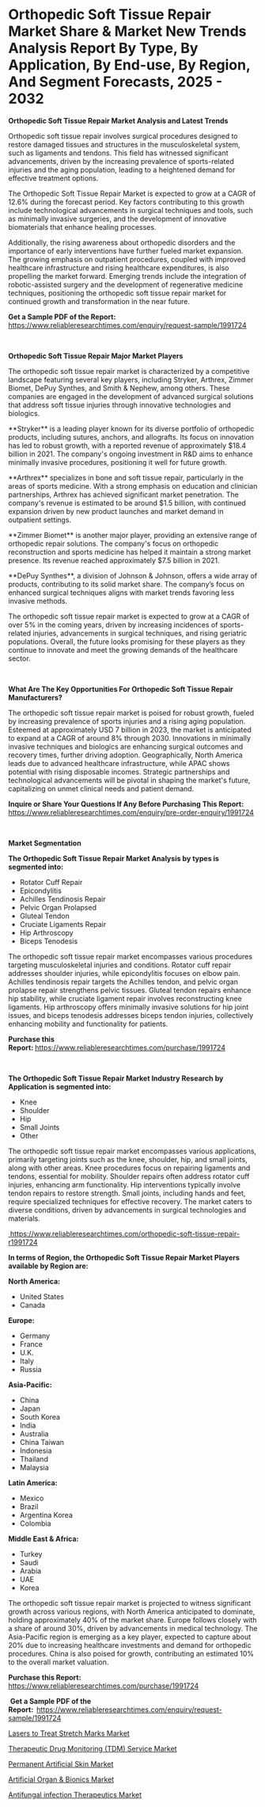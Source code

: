 <p><h1>Orthopedic Soft Tissue Repair Market Share & Market New Trends Analysis Report By Type, By Application, By End-use, By Region, And Segment Forecasts, 2025 - 2032</h1></p><p><strong>Orthopedic Soft Tissue Repair Market Analysis and Latest Trends</strong></p>
<p><p>Orthopedic soft tissue repair involves surgical procedures designed to restore damaged tissues and structures in the musculoskeletal system, such as ligaments and tendons. This field has witnessed significant advancements, driven by the increasing prevalence of sports-related injuries and the aging population, leading to a heightened demand for effective treatment options. </p><p>The Orthopedic Soft Tissue Repair Market is expected to grow at a CAGR of 12.6% during the forecast period. Key factors contributing to this growth include technological advancements in surgical techniques and tools, such as minimally invasive surgeries, and the development of innovative biomaterials that enhance healing processes. </p><p>Additionally, the rising awareness about orthopedic disorders and the importance of early interventions have further fueled market expansion. The growing emphasis on outpatient procedures, coupled with improved healthcare infrastructure and rising healthcare expenditures, is also propelling the market forward. Emerging trends include the integration of robotic-assisted surgery and the development of regenerative medicine techniques, positioning the orthopedic soft tissue repair market for continued growth and transformation in the near future.</p></p>
<p><strong>Get a Sample PDF of the Report:&nbsp;</strong> <a href="https://www.reliableresearchtimes.com/enquiry/request-sample/1991724?utm_campaign=2220&utm_medium=2&utm_source=Github&utm_content=ia&utm_term=03032025&utm_id=orthopedic-soft-tissue-repair">https://www.reliableresearchtimes.com/enquiry/request-sample/1991724</a></p>
<p>&nbsp;</p>
<p><strong>Orthopedic Soft Tissue Repair Major Market Players</strong></p>
<p><p>The orthopedic soft tissue repair market is characterized by a competitive landscape featuring several key players, including Stryker, Arthrex, Zimmer Biomet, DePuy Synthes, and Smith & Nephew, among others. These companies are engaged in the development of advanced surgical solutions that address soft tissue injuries through innovative technologies and biologics.</p><p>**Stryker** is a leading player known for its diverse portfolio of orthopedic products, including sutures, anchors, and allografts. Its focus on innovation has led to robust growth, with a reported revenue of approximately $18.4 billion in 2021. The company's ongoing investment in R&D aims to enhance minimally invasive procedures, positioning it well for future growth.</p><p>**Arthrex** specializes in bone and soft tissue repair, particularly in the areas of sports medicine. With a strong emphasis on education and clinician partnerships, Arthrex has achieved significant market penetration. The company's revenue is estimated to be around $1.5 billion, with continued expansion driven by new product launches and market demand in outpatient settings.</p><p>**Zimmer Biomet** is another major player, providing an extensive range of orthopedic repair solutions. The company's focus on orthopedic reconstruction and sports medicine has helped it maintain a strong market presence. Its revenue reached approximately $7.5 billion in 2021.</p><p>**DePuy Synthes**, a division of Johnson & Johnson, offers a wide array of products, contributing to its solid market share. The company’s focus on enhanced surgical techniques aligns with market trends favoring less invasive methods.</p><p>The orthopedic soft tissue repair market is expected to grow at a CAGR of over 5% in the coming years, driven by increasing incidences of sports-related injuries, advancements in surgical techniques, and rising geriatric populations. Overall, the future looks promising for these players as they continue to innovate and meet the growing demands of the healthcare sector.</p></p>
<p>&nbsp;</p>
<p><strong>What Are The Key Opportunities For Orthopedic Soft Tissue Repair Manufacturers?</strong></p>
<p><p>The orthopedic soft tissue repair market is poised for robust growth, fueled by increasing prevalence of sports injuries and a rising aging population. Esteemed at approximately USD 7 billion in 2023, the market is anticipated to expand at a CAGR of around 8% through 2030. Innovations in minimally invasive techniques and biologics are enhancing surgical outcomes and recovery times, further driving adoption. Geographically, North America leads due to advanced healthcare infrastructure, while APAC shows potential with rising disposable incomes. Strategic partnerships and technological advancements will be pivotal in shaping the market's future, capitalizing on unmet clinical needs and patient demand.</p></p>
<p><strong>Inquire or Share Your Questions If Any Before Purchasing This Report:</strong> <a href="https://www.reliableresearchtimes.com/enquiry/pre-order-enquiry/1991724?utm_campaign=2220&utm_medium=2&utm_source=Github&utm_content=ia&utm_term=03032025&utm_id=orthopedic-soft-tissue-repair">https://www.reliableresearchtimes.com/enquiry/pre-order-enquiry/1991724</a></p>
<p>&nbsp;</p>
<p><strong>Market Segmentation</strong></p>
<p><strong>The Orthopedic Soft Tissue Repair Market Analysis by types is segmented into:</strong></p>
<p><ul><li>Rotator Cuff Repair</li><li>Epicondylitis</li><li>Achilles Tendinosis Repair</li><li>Pelvic Organ Prolapsed</li><li>Gluteal Tendon</li><li>Cruciate Ligaments Repair</li><li>Hip Arthroscopy</li><li>Biceps Tenodesis</li></ul></p>
<p><p>The orthopedic soft tissue repair market encompasses various procedures targeting musculoskeletal injuries and conditions. Rotator cuff repair addresses shoulder injuries, while epicondylitis focuses on elbow pain. Achilles tendinosis repair targets the Achilles tendon, and pelvic organ prolapse repair strengthens pelvic tissues. Gluteal tendon repairs enhance hip stability, while cruciate ligament repair involves reconstructing knee ligaments. Hip arthroscopy offers minimally invasive solutions for hip joint issues, and biceps tenodesis addresses biceps tendon injuries, collectively enhancing mobility and functionality for patients.</p></p>
<p><strong>Purchase this Report:&nbsp;</strong><a href="https://www.reliableresearchtimes.com/purchase/1991724?utm_campaign=2220&utm_medium=2&utm_source=Github&utm_content=ia&utm_term=03032025&utm_id=orthopedic-soft-tissue-repair">https://www.reliableresearchtimes.com/purchase/1991724</a></p>
<p>&nbsp;</p>
<p><strong>The Orthopedic Soft Tissue Repair Market Industry Research by Application is segmented into:</strong></p>
<p><ul><li>Knee</li><li>Shoulder</li><li>Hip</li><li>Small Joints</li><li>Other</li></ul></p>
<p><p>The orthopedic soft tissue repair market encompasses various applications, primarily targeting joints such as the knee, shoulder, hip, and small joints, along with other areas. Knee procedures focus on repairing ligaments and tendons, essential for mobility. Shoulder repairs often address rotator cuff injuries, enhancing arm functionality. Hip interventions typically involve tendon repairs to restore strength. Small joints, including hands and feet, require specialized techniques for effective recovery. The market caters to diverse conditions, driven by advancements in surgical technologies and materials.</p></p>
<p><a href="https://www.reliableresearchtimes.com/orthopedic-soft-tissue-repair-r1991724?utm_campaign=2220&utm_medium=2&utm_source=Github&utm_content=ia&utm_term=03032025&utm_id=orthopedic-soft-tissue-repair">&nbsp;https://www.reliableresearchtimes.com/orthopedic-soft-tissue-repair-r1991724</a></p>
<p><strong>In terms of Region, the Orthopedic Soft Tissue Repair Market Players available by Region are:</strong></p>
<p>
    <p> <strong> North America: </strong>
        <ul>
            <li>United States</li>
            <li>Canada</li>
        </ul>
        </p> 
    <p> <strong> Europe: </strong>
        <ul>
            <li>Germany</li>
            <li>France</li>
            <li>U.K.</li>
            <li>Italy</li>
            <li>Russia</li>
        </ul>
        </p> 
    <p> <strong> Asia-Pacific: </strong>
        <ul>
            <li>China</li>
            <li>Japan</li>
            <li>South Korea</li>
            <li>India</li>
            <li>Australia</li>
            <li>China Taiwan</li>
            <li>Indonesia</li>
            <li>Thailand</li>
            <li>Malaysia</li>
        </ul>
        </p> 
    <p> <strong> Latin America: </strong>
        <ul>
            <li>Mexico</li>
            <li>Brazil</li>
            <li>Argentina Korea</li>
            <li>Colombia</li>
        </ul>
        </p> 
    <p> <strong> Middle East & Africa: </strong>
        <ul>
            <li>Turkey</li>
            <li>Saudi</li>
            <li>Arabia</li>
            <li>UAE</li>
            <li>Korea</li>
        </ul>
    </p>
    </p>
<p><p>The orthopedic soft tissue repair market is projected to witness significant growth across various regions, with North America anticipated to dominate, holding approximately 40% of the market share. Europe follows closely with a share of around 30%, driven by advancements in medical technology. The Asia-Pacific region is emerging as a key player, expected to capture about 20% due to increasing healthcare investments and demand for orthopedic procedures. China is also poised for growth, contributing an estimated 10% to the overall market valuation.</p></p>
<p><strong>Purchase this Report: </strong><a href="https://www.reliableresearchtimes.com/purchase/1991724?utm_campaign=2220&utm_medium=2&utm_source=Github&utm_content=ia&utm_term=03032025&utm_id=orthopedic-soft-tissue-repair">https://www.reliableresearchtimes.com/purchase/1991724</a></p>
<p>&nbsp;<strong>Get a Sample PDF of the Report:&nbsp;&nbsp;</strong><a href="https://www.reliableresearchtimes.com/enquiry/request-sample/1991724?utm_campaign=2220&utm_medium=2&utm_source=Github&utm_content=ia&utm_term=03032025&utm_id=orthopedic-soft-tissue-repair">https://www.reliableresearchtimes.com/enquiry/request-sample/1991724</a></p>
<p><strong></strong></p>
<p><p><a href="https://github.com/vigatoimrene04/Market-Research-Report-List-1/blob/main/lasers-to-treat-stretch-marks-market.md?utm_campaign=2220&utm_medium=2&utm_source=Github&utm_content=ia&utm_term=03032025&utm_id=orthopedic-soft-tissue-repair">Lasers to Treat Stretch Marks Market</a></p><p><a href="https://github.com/gasiorgary79/Market-Research-Report-List-1/blob/main/therapeutic-drug-monitoring-tdm-service-market.md?utm_campaign=2220&utm_medium=2&utm_source=Github&utm_content=ia&utm_term=03032025&utm_id=orthopedic-soft-tissue-repair">Therapeutic Drug Monitoring (TDM) Service Market</a></p><p><a href="https://github.com/bufkamaiahi7/Market-Research-Report-List-1/blob/main/permanent-artificial-skin-market.md?utm_campaign=2220&utm_medium=2&utm_source=Github&utm_content=ia&utm_term=03032025&utm_id=orthopedic-soft-tissue-repair">Permanent Artificial Skin Market</a></p><p><a href="https://github.com/wyettillesr4/Market-Research-Report-List-1/blob/main/artificial-organ-bionics-market.md?utm_campaign=2220&utm_medium=2&utm_source=Github&utm_content=ia&utm_term=03032025&utm_id=orthopedic-soft-tissue-repair">Artificial Organ & Bionics Market</a></p><p><a href="https://github.com/fraryatena85/Market-Research-Report-List-1/blob/main/antifungal-infection-therapeutics-market.md?utm_campaign=2220&utm_medium=2&utm_source=Github&utm_content=ia&utm_term=03032025&utm_id=orthopedic-soft-tissue-repair">Antifungal infection Therapeutics Market</a></p></p>